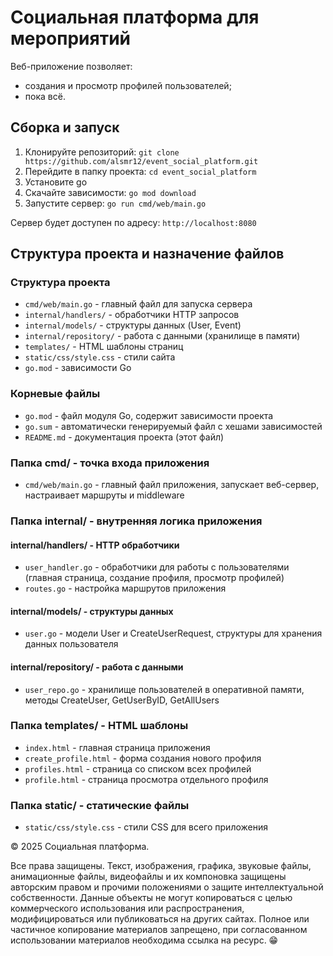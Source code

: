 # Социальная платформа для мероприятий

Веб-приложение позволяет:
 - создания и просмотр профилей пользователей;
 - пока всё.

## Сборка и запуск

1. Клонируйте репозиторий: `git clone https://github.com/alsmr12/event_social_platform.git`  
2. Перейдите в папку проекта: `cd event_social_platform`
3. Установите go
4. Скачайте зависимости: `go mod download`  
5. Запустите сервер: `go run cmd/web/main.go`

Сервер будет доступен по адресу: `http://localhost:8080`

## Структура проекта и назначение файлов

### Структура проекта

- `cmd/web/main.go` - главный файл для запуска сервера
- `internal/handlers/` - обработчики HTTP запросов
- `internal/models/` - структуры данных (User, Event)
- `internal/repository/` - работа с данными (хранилище в памяти)
- `templates/` - HTML шаблоны страниц
- `static/css/style.css` - стили сайта
- `go.mod` - зависимости Go

### Корневые файлы
- `go.mod` - файл модуля Go, содержит зависимости проекта
- `go.sum` - автоматически генерируемый файл с хешами зависимостей
- `README.md` - документация проекта (этот файл)

### Папка cmd/ - точка входа приложения
- `cmd/web/main.go` - главный файл приложения, запускает веб-сервер, настраивает маршруты и middleware

### Папка internal/ - внутренняя логика приложения

#### internal/handlers/ - HTTP обработчики
- `user_handler.go` - обработчики для работы с пользователями (главная страница, создание профиля, просмотр профилей)
- `routes.go` - настройка маршрутов приложения

#### internal/models/ - структуры данных
- `user.go` - модели User и CreateUserRequest, структуры для хранения данных пользователя

#### internal/repository/ - работа с данными
- `user_repo.go` - хранилище пользователей в оперативной памяти, методы CreateUser, GetUserByID, GetAllUsers

### Папка templates/ - HTML шаблоны
- `index.html` - главная страница приложения
- `create_profile.html` - форма создания нового профиля
- `profiles.html` - страница со списком всех профилей
- `profile.html` - страница просмотра отдельного профиля

### Папка static/ - статические файлы
- `static/css/style.css` - стили CSS для всего приложения

© 2025 Социальная платформа.

Все права защищены.
Текст, изображения, графика, звуковые файлы, анимационные файлы, видеофайлы и их компоновка защищены авторским правом и прочими положениями о защите интеллектуальной собственности.
Данные объекты не могут копироваться с целью коммерческого использования или распространения, модифицироваться или публиковаться на других сайтах.
Полное или частичное копирование материалов запрещено, при согласованном использовании материалов необходима ссылка на ресурс.
😁